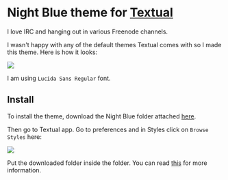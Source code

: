 # Night Blue theme for [Textual](https://www.codeux.com/textual/)
I love IRC and hanging out in various Freenode channels.

I wasn't happy with any of the default themes Textual comes with so I made this theme. Here is how it looks:

![](https://i.imgur.com/YgNVUMH.png)

I am using `Lucida Sans Regular` font.

## Install
To install the theme, download the Night Blue folder attached [here](Night%20Blue).

Then go to Textual app. Go to preferences and in Styles click on `Browse Styles` here:

![](https://i.imgur.com/MEfiYuk.png)

Put the downloaded folder inside the folder. You can read [this](https://help.codeux.com/textual/Styles.kb) for more information.